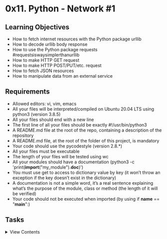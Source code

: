 # 0x11. Python - Network #1

## Learning Objectives

- How to fetch internet resources with the Python package urllib
- How to decode urllib body response
- How to use the Python package requests #requestsiswaysimplerthanurllib
- How to make HTTP GET request
- How to make HTTP POST/PUT/etc. request
- How to fetch JSON resources
- How to manipulate data from an external service

## Requirements

- Allowed editors: vi, vim, emacs
- All your files will be interpreted/compiled on Ubuntu 20.04 LTS using python3 (version 3.8.5)
- All your files should end with a new line
- The first line of all your files should be exactly #!/usr/bin/python3
- A README.md file at the root of the repo, containing a description of the repository
- A README.md file, at the root of the folder of this project, is mandatory
- Your code should use the pycodestyle (version 2.8.*)
- All your files must be executable
- The length of your files will be tested using wc
- All your modules should have a documentation (python3 -c 'print(__import__("my_module").__doc__)')
- You must use get to access to dictionary value by key (it won’t throw an exception if the key doesn’t exist in the dictionary)
- A documentation is not a simple word, it’s a real sentence explaining what’s the purpose of the module, class or method (the length of it will be verified)
- Your code should not be executed when imported (by using if __name__ == "__main__":)

## Tasks

<details>
<summary>View Contents</summary>

### [0. What's my status? #0](./0-hbtn_status.py)

- Write a Python script that fetches https://intranet.hbtn.io/status
  - You must use the package urllib
  - You are not allowed to import any packages other than urllib
  - The body of the response must be displayed like the following example (tabulation before -)
  - You must use a with statement

```
guillaume@ubuntu:~/0x11$ ./0-hbtn_status.py | cat -e
Body response:$
    - type: <class 'bytes'>$
    - content: b'OK'$
    - utf8 content: OK$
```

### [1. Response header value #0](./1-hbtn_header.py)

- Write a Python script that takes in a URL, sends a request to the URL and displays the value of the X-Request-Id variable found in the header of the response.
  - You must use the packages urllib and sys
  - You are not allow to import packages other than urllib and sys
  - The value of this variable is different for each request
  - You don’t need to check arguments passed to the script (number or type)
  - You must use a with statement

```
guillaume@ubuntu:~/0x11$ ./1-hbtn_header.py https://intranet.hbtn.io
ade2627e-41dd-4c34-b9d9-a0fa0f47b237
guillaume@ubuntu:~/0x11$
guillaume@ubuntu:~/0x11$ ./1-hbtn_header.py https://intranet.hbtn.io
6593e1f5-1b4b-4c9f-9c0e-72ab525b850f
```

### [2. POST an email #0](./2-post_email.py)

- Write a Python script that takes in a URL and an email, sends a POST request to the passed URL with the email as a parameter, and displays the body of the response (decoded in utf-8)

  - The email must be sent in the email variable
  - You must use the packages urllib and sys
  - You are not allowed to import packages other than urllib and sys
  - You don’t need to check arguments passed to the script (number or type)
  - You must use the with statement

```
guillaume@ubuntu:~/0x11$ ./2-post_email.py http://0.0.0.0:5000/post_email hr@holbertonschool.com
Your email is: hr@holbertonschool.com
```

### [3. Error code #0](./3-error_code.py)

- Write a Python script that takes in a URL, sends a request to the URL and displays the body of the response (decoded in utf-8).

  - You have to manage urllib.error.HTTPError exceptions and print: Error code: followed by the HTTP status code
  - You must use the packages urllib and sys
  - You are not allowed to import other packages than urllib and sys
  - You don’t need to check arguments passed to the script (number or type)
  - You must use the with statement

```
guillaume@ubuntu:~/0x11$ ./3-error_code.py http://0.0.0.0:5000
Index
guillaume@ubuntu:~/0x11$ ./3-error_code.py http://0.0.0.0:5000/status_401
Error code: 401
guillaume@ubuntu:~/0x11$ ./3-error_code.py http://0.0.0.0:5000/doesnt_exist
Error code: 404
guillaume@ubuntu:~/0x11$ ./3-error_code.py http://0.0.0.0:5000/status_500
Error code: 500
```

### [4. What's my status? #1](./4-hbtn_status.py)

- Write a Python script that fetches https://intranet.hbtn.io/status
  - You must use the package requests
  - You are not allow to import packages other than requests
  - The body of the response must be display like the following example (tabulation before -)

```
guillaume@ubuntu:~/0x11$ ./4-hbtn_status.py | cat -e
Body response:$
    - type: <class 'str'>$
    - content: OK$
```

### [5. Response header value #1](./5-hbtn_header.py)

- Write a Python script that takes in a URL, sends a request to the URL and displays the value of the variable X-Request-Id in the response header
  - You must use the packages requests and sys
  - You are not allow to import other packages than requests and sys
  - The value of this variable is different for each request
  - You don’t need to check script arguments (number and type)

```
guillaume@ubuntu:~/0x11$ ./5-hbtn_header.py https://intranet.hbtn.io
5e52e160-c822-4669-8b3a-8b3bbca7b090
guillaume@ubuntu:~/0x11$
guillaume@ubuntu:~/0x11$ ./5-hbtn_header.py https://intranet.hbtn.io
eaceaf35-bc0f-4f74-994a-7be0728ec654
```

### [6. POST an email #1](./6-post_email.py)

- Write a Python script that takes in a URL and an email address, sends a POST request to the passed URL with the email as a parameter, and finally displays the body of the response.

  - The email must be sent in the variable email
  - You must use the packages requests and sys
  - You are not allowed to import packages other than requests and sys
  - You don’t need to error check arguments passed to the script (number or type)

```
guillaume@ubuntu:~/0x11$ ./6-post_email.py http://0.0.0.0:5000/post_email hr@holbertonschool.com
Your email is: hr@holbertonschool.com
```

### [7. Error code #1](./7-error_code.py)

- Write a Python script that takes in a URL, sends a request to the URL and displays the body of the response.

  - If the HTTP status code is greater than or equal to 400, print: Error code: followed by the value of the HTTP status code
  - You must use the packages requests and sys
  - You are not allowed to import packages other than requests and sys
  - You don’t need to check arguments passed to the script (number or type)

```
guillaume@ubuntu:~/0x11$ ./7-error_code.py http://0.0.0.0:5000
Index
guillaume@ubuntu:~/0x11$ ./7-error_code.py http://0.0.0.0:5000/status_401
Error code: 401
guillaume@ubuntu:~/0x11$ ./7-error_code.py http://0.0.0.0:5000/doesnt_exist
Error code: 404
guillaume@ubuntu:~/0x11$ ./7-error_code.py http://0.0.0.0:5000/status_500
Error code: 500
```

### [8. Search API](./8-json_api.py)

- Write a Python script that takes in a letter and sends a POST request to http://0.0.0.0:5000/search_user with the letter as a parameter.
  - The letter must be sent in the variable q
  - If no argument is given, set q=""
  - If the response body is properly JSON formatted and not empty, display the id and name like this: [<id>] <name>
  - Otherwise:
    - Display Not a valid JSON is the JSON is invalid
    - Display No result is the JSON is empty
  - You must use the package requests and sys
  - You are not allowed to import packages other than requests and sys

```
guillaume@ubuntu:~/0x11$ ./8-json_api.py
No result
guillaume@ubuntu:~/0x11$ ./8-json_api.py a
[8446] amnirqhtfjq
guillaume@ubuntu:~/0x11$ ./8-json_api.py 2
No result
guillaume@ubuntu:~/0x11$ ./8-json_api.py b
[7094] bmofakakhke
```

### [9. My Github!](./10-my_github.py)

- Write a Python script that takes your Github credentials (username and password) and uses the Github API to display your id
  - You must use Basic Authentication to access to your information
  - The first argument will be your username
  - The second argument will be your password
  - You must use the package requests and sys
  - You are not allowed to import packages other than requests and sys
  - You don’t need to check arguments passed to the script (number or type)

```
guillaume@ubuntu:~/0x11$ ./10-my_github.py papamuziko cisfun
2531536
guillaume@ubuntu:~/0x11$ ./10-my_github.py papamuziko wrong_pwd
None
```

</details>

